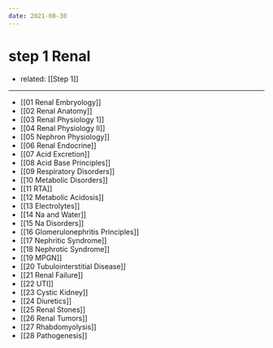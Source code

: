 ```yaml
---
date: 2021-08-30
---
```


# step 1 Renal

- related: [[Step 1]]
---

- [[01 Renal Embryology]]
- [[02 Renal Anatomy]]
- [[03 Renal Physiology 1]]
- [[04 Renal Physiology II]]
- [[05 Nephron Physiology]]
- [[06 Renal Endocrine]]
- [[07 Acid Excretion]]
- [[08 Acid Base Principles]]
- [[09 Respiratory Disorders]]
- [[10 Metabolic Disorders]]
- [[11 RTA]]
- [[12 Metabolic Acidosis]]
- [[13 Electrolytes]]
- [[14 Na and Water]]
- [[15 Na Disorders]]
- [[16 Glomerulonephritis Principles]]
- [[17 Nephritic Syndrome]]
- [[18 Nephrotic Syndrome]]
- [[19 MPGN]]
- [[20 Tubulointerstitial Disease]]
- [[21 Renal Failure]]
- [[22 UTI]]
- [[23 Cystic Kidney]]
- [[24 Diuretics]]
- [[25 Renal Stones]]
- [[26 Renal Tumors]]
- [[27 Rhabdomyolysis]]
- [[28 Pathogenesis]]
